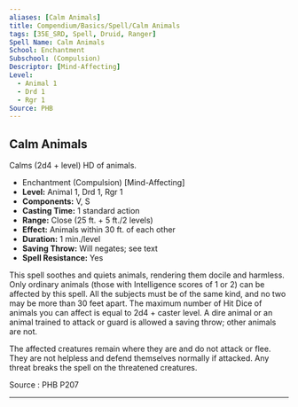 ```yaml
---
aliases: [Calm Animals]
title: Compendium/Basics/Spell/Calm Animals
tags: [35E_SRD, Spell, Druid, Ranger]
Spell Name: Calm Animals
School: Enchantment
Subschool: (Compulsion)
Descriptor: [Mind-Affecting]
Level:
  - Animal 1
  - Drd 1
  - Rgr 1
Source: PHB
---
```



## Calm Animals

Calms (2d4 + level) HD of animals.

*   Enchantment (Compulsion) [Mind-Affecting]
*   **Level:** Animal 1, Drd 1, Rgr 1
*   **Components:** V, S
*   **Casting Time:** 1 standard action
*   **Range:** Close (25 ft. + 5 ft./2 levels)
*   **Effect:** Animals within 30 ft. of each other
*   **Duration:** 1 min./level
*   **Saving Throw:** Will negates; see text
*   **Spell Resistance:** Yes

<p>This spell soothes and quiets animals, rendering them docile and harmless. Only ordinary animals (those with Intelligence scores of 1 or 2) can be affected by this spell. All the subjects must be of the same kind, and no two may be more than 30 feet apart. The maximum number of Hit Dice of animals you can affect is equal to 2d4 + caster level. A dire animal or an animal trained to attack or guard is allowed a saving throw; other animals are not.</p><p>The affected creatures remain where they are and do not attack or flee. They are not helpless and defend themselves normally if attacked. Any threat breaks the spell on the threatened creatures.</p>

Source : PHB P207

---
